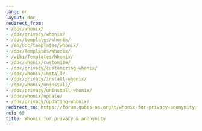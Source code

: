 ```yaml
---
lang: en
layout: doc
redirect_from:
- /doc/whonix/
- /doc/privacy/whonix/
- /doc/templates/whonix/
- /en/doc/templates/whonix/
- /doc/Templates/Whonix/
- /wiki/Templates/Whonix/
- /doc/whonix/customize/
- /doc/privacy/customizing-whonix/
- /doc/whonix/install/
- /doc/privacy/install-whonix/
- /doc/whonix/uninstall/
- /doc/privacy/uninstall-whonix/
- /doc/whonix/update/
- /doc/privacy/updating-whonix/
redirect_to: https://forum.qubes-os.org/t/whonix-for-privacy-anonymity/19014
ref: 69
title: Whonix for privacy & anonymity
---
```

